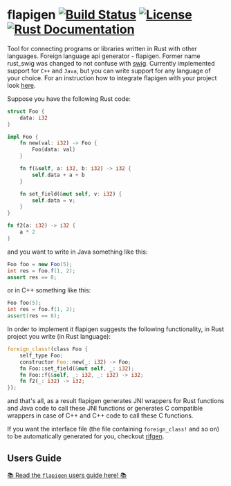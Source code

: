 # flapigen [![Build Status](https://github.com/Dushistov/flapigen-rs/actions/workflows/ci.yml/badge.svg)](https://github.com/Dushistov/flapigen-rs/actions/workflows/ci.yml) [![License](https://img.shields.io/badge/license-BSD-green.svg)](https://github.com/Dushistov/flapigen-rs/blob/master/LICENSE) [![Rust Documentation](https://img.shields.io/badge/api-rustdoc-blue.svg)](https://docs.rs/flapigen)



Tool for connecting programs or libraries written in Rust with other languages.
Foreign language api generator - flapigen. Former name rust_swig was changed to not confuse
with [swig](https://github.com/swig/swig).
Currently implemented support for `C++` and `Java`, but you can write support
for any language of your choice. For an instruction how to integrate flapigen with your
project look [here](https://dushistov.github.io/flapigen-rs/getting-started.html).

Suppose you have the following Rust code:

```rust
struct Foo {
    data: i32
}

impl Foo {
    fn new(val: i32) -> Foo {
        Foo{data: val}
    }

    fn f(&self, a: i32, b: i32) -> i32 {
        self.data + a + b
    }

    fn set_field(&mut self, v: i32) {
        self.data = v;
    }
}

fn f2(a: i32) -> i32 {
    a * 2
}
```

and you want to write in Java something like this:

```Java
Foo foo = new Foo(5);
int res = foo.f(1, 2);
assert res == 8;
```
or in C++ something like this:

```C++
Foo foo(5);
int res = foo.f(1, 2);
assert(res == 8);
```

In order to implement it flapigen suggests the following functionality,
in Rust project you write (in Rust language):

```rust
foreign_class!(class Foo {
    self_type Foo;
    constructor Foo::new(_: i32) -> Foo;
    fn Foo::set_field(&mut self, _: i32);
    fn Foo::f(&self, _: i32, _: i32) -> i32;
    fn f2(_: i32) -> i32;
});
```

and that's all, as a result flapigen generates JNI wrappers for Rust functions
and Java code to call these JNI functions
or generates C compatible wrappers in case of C++ and
C++ code to call these C functions.

If you want the interface file (the file containing `foreign_class!` and so on)
to be automatically generated for you, checkout [rifgen](https://crates.io/crates/rifgen).

## Users Guide

[📚 Read the `flapigen` users guide here! 📚](https://dushistov.github.io/flapigen-rs/)

